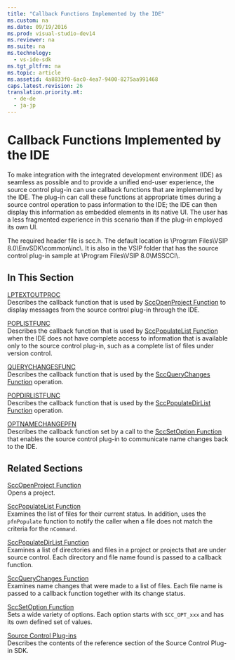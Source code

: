 ```yaml
---
title: "Callback Functions Implemented by the IDE"
ms.custom: na
ms.date: 09/19/2016
ms.prod: visual-studio-dev14
ms.reviewer: na
ms.suite: na
ms.technology: 
  - vs-ide-sdk
ms.tgt_pltfrm: na
ms.topic: article
ms.assetid: 4a8833f0-6ac0-4ea7-9400-8275aa991468
caps.latest.revision: 26
translation.priority.mt: 
  - de-de
  - ja-jp
---
```

# Callback Functions Implemented by the IDE
To make integration with the integrated development environment (IDE) as seamless as possible and to provide a unified end-user experience, the source control plug-in can use callback functions that are implemented by the IDE. The plug-in can call these functions at appropriate times during a source control operation to pass information to the IDE; the IDE can then display this information as embedded elements in its native UI. The user has a less fragmented experience in this scenario than if the plug-in employed its own UI.  
  
 The required header file is scc.h. The default location is \Program Files\VSIP 8.0\EnvSDK\common\inc\\. It is also in the VSIP folder that has the source control plug-in sample at \Program Files\VSIP 8.0\MSSCCI\\.  
  
## In This Section  
 [LPTEXTOUTPROC](../vs140/LPTEXTOUTPROC.md)  
 Describes the callback function that is used by [SccOpenProject Function](../vs140/SccOpenProject-Function.md) to display messages from the source control plug-in through the IDE.  
  
 [POPLISTFUNC](../vs140/POPLISTFUNC.md)  
 Describes the callback function that is used by [SccPopulateList Function](../vs140/SccPopulateList-Function.md) when the IDE does not have complete access to information that is available only to the source control plug-in, such as a complete list of files under version control.  
  
 [QUERYCHANGESFUNC](../vs140/QUERYCHANGESFUNC.md)  
 Describes the callback function that is used by the [SccQueryChanges Function](../vs140/SccQueryChanges-Function.md) operation.  
  
 [POPDIRLISTFUNC](../vs140/POPDIRLISTFUNC.md)  
 Describes the callback function that is used by the [SccPopulateDirList Function](../vs140/SccPopulateDirList-Function.md) operation.  
  
 [OPTNAMECHANGEPFN](../vs140/OPTNAMECHANGEPFN.md)  
 Describes the callback function set by a call to the [SccSetOption Function](../vs140/SccSetOption-Function.md) that enables the source control plug-in to communicate name changes back to the IDE.  
  
## Related Sections  
 [SccOpenProject Function](../vs140/SccOpenProject-Function.md)  
 Opens a project.  
  
 [SccPopulateList Function](../vs140/SccPopulateList-Function.md)  
 Examines the list of files for their current status. In addition, uses the `pfnPopulate` function to notify the caller when a file does not match the criteria for the `nCommand`.  
  
 [SccPopulateDirList Function](../vs140/SccPopulateDirList-Function.md)  
 Examines a list of directories and files in a project or projects that are under source control. Each directory and file name found is passed to a callback function.  
  
 [SccQueryChanges Function](../vs140/SccQueryChanges-Function.md)  
 Examines name changes that were made to a list of files. Each file name is passed to a callback function together with its change status.  
  
 [SccSetOption Function](../vs140/SccSetOption-Function.md)  
 Sets a wide variety of options. Each option starts with `SCC_OPT_xxx` and has its own defined set of values.  
  
 [Source Control Plug-ins](../vs140/Source-Control-Plug-ins.md)  
 Describes the contents of the reference section of the Source Control Plug-in SDK.